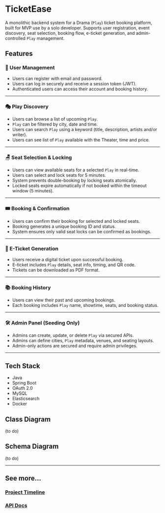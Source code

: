 # TicketEase

A monolithic backend system for a Drama (`Play`) ticket booking platform, built for MVP use by a solo developer.
Supports user registration, event discovery, seat selection, booking flow, e-ticket generation, and admin-controlled
`Play` management.

## Features

### 👤 User Management

- Users can register with email and password.
- Users can log in securely and receive a session token (JWT).
- Authenticated users can access their account and booking history.

---

### 🎭 Play Discovery

- Users can browse a list of upcoming `Play`.
- `Play` can be filtered by city, date and time.
- Users can search `Play` using a keyword (title, description, artists and/or writer).
- Users can see list of `Play` available with the Theater, time and price.

---

### 🪑 Seat Selection & Locking

- Users can view available seats for a selected `Play` in real-time.
- Users can select and lock seats for 5 minutes.
- System prevents double-booking by locking seats atomically.
- Locked seats expire automatically if not booked within the timeout window (5 minutes).

---

### 🎟️ Booking & Confirmation

- Users can confirm their booking for selected and locked seats.
- Booking generates a unique booking ID and status.
- System ensures only valid seat locks can be confirmed as bookings.

---

### 📄 E-Ticket Generation

- Users receive a digital ticket upon successful booking.
- E-ticket includes `Play` details, seat info, timing, and QR code.
- Tickets can be downloaded as PDF format.

---

### 📚 Booking History

- Users can view their past and upcoming bookings.
- Each booking includes `Play` name, showtime, seats, and booking status.

---

### 🛠️ Admin Panel (Seeding Only)

- Admins can create, update, or delete `Play` via secured APIs.
- Admins can define cities, `Play` metadata, venues, and seating layouts.
- Admin-only actions are secured and require admin privileges.

---

## Tech Stack

- Java
- Spring Boot
- OAuth 2.0
- MySQL
- Elasticsearch
- Docker


## Class Diagram
(to do)

## Schema Diagram
(to do)

---
## See more...
### [Project Timeline](docs/timeline.md)
### [API Docs](docs/api-docs.md)


